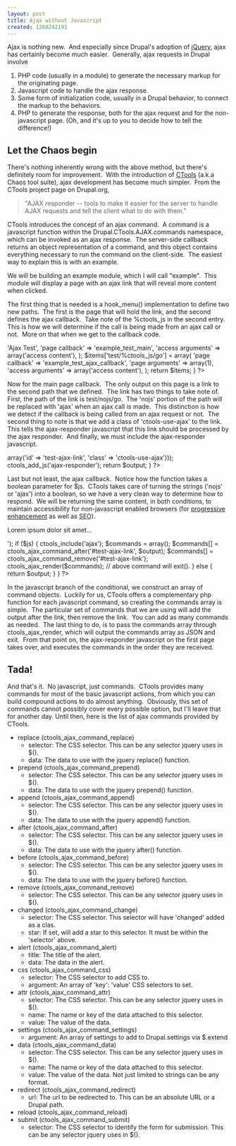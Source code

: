```yaml
--- 
layout: post
title: Ajax without Javascript
created: 1260242191
---
```

<p>Ajax is nothing new.  And especially since Drupal's adoption of <a href="http://jquery.com">jQuery</a>, ajax has certainly become much easier.  Generally, ajax requests in Drupal involve</p><ol><li>PHP code (usually in a module) to generate the necessary markup for the originating page.</li><li>Javascript code to handle the ajax response.</li><li>Some form of initialization code, usually in a Drupal behavior, to connect the markup to the behaviors.</li><li>PHP to generate the response, both for the ajax request and for the non-javascript page. (Oh, and it's up to you to decide how to tell the difference!)</li></ol><h2>Let the Chaos begin</h2><p>There's nothing inherently wrong with the above method, but there's definitely room for improvement.  With the introduction of <a href="http://drupal.org/project/ctools">CTools</a> (a.k.a Chaos tool suite), ajax development has become much simpler.  From the CTools project page on Drupal.org,</p><blockquote><p>"AJAX responder -- tools to make it easier for the server to handle AJAX requests and tell the client what to do with them."</p></blockquote><p>CTools introduces the concept of an ajax command.  A command is a javascript function within the Drupal.CTools.AJAX.commands namespace, which can be invoked as an ajax response.  The server-side callback returns an object representation of a command, and this object contains everything necessary to run the command on the client-side.  The easiest way to explain this is with an example.</p><p>We will be building an example module, which I will call "example".  This module will display a page with an ajax link that will reveal more content when clicked.</p><p>The first thing that is needed is a hook_menu() implementation to define two new paths.  The first is the page that will hold the link, and the second defines the ajax callback.  Take note of the %ctools_js in the second entry.  This is how we will determine if the call is being made from an ajax call or not.  More on that when we get to the callback code.</p>

<?php
/** 
 * Implementation of hook_menu().
 */
function example_menu() {
  $items = array();
  $items['test'] = array(
    'title' => 'Ajax Test',
    'page callback' => 'example_test_main',
    'access arguments' => array('access content'),
  );
  $items['test/%ctools_js/go'] = array(
    'page callback' => 'example_test_ajax_callback',
    'page arguments' => array(1),
    'access arguments' => array('access content'),
  );
  return $items;   
}
?>
<br />

<p>Now for the main page callback.  The only output on this page is a link to the second path that we defined.  The link has two things to take note of.  First, the path of the link is test/nojs/go.  The 'nojs' portion of the path will be replaced with 'ajax' when an ajax call is made.  This distinction is how we detect if the callback is being called from an ajax request or not.  The second thing to note is that we add a class of 'ctools-use-ajax' to the link.  This tells the ajax-responder javascript that this link should be processed by the ajax responder.  And finally, we must include the ajax-responder javascript.</p>

<?php
function example_test_main() {
  $output = l('Load more content', 'test/nojs/go', array(
    'attributes' => array('id' => 'test-ajax-link', 'class' => 'ctools-use-ajax')));

  ctools_add_js('ajax-responder');
  return $output;
}
?>
<br/>

<p>Last but not least, the ajax callback.  Notice how the function takes a boolean parameter for $js.  CTools takes care of turning the strings ('nojs' or 'ajax') into a boolean, so we have a very clean way to determine how to respond.  We will be returning the same content, in both conditions, to maintain accessibility for non-javascript enabled browsers (for <a href="http://en.wikipedia.org/wiki/Progressive_enhancement">progressive enhancement</a> as well as <abbr title="Search engine optimization">SEO</abbr>).</p>

<?php
function example_test_ajax_callback($js = FALSE) {
  $output = t('<p>Lorem ipsum dolor sit amet...</p>');

  if ($js) {
    ctools_include('ajax');

    $commands = array();
    $commands[] = ctools_ajax_command_after('#test-ajax-link', $output);
    $commands[] = ctools_ajax_command_remove('#test-ajax-link');

    ctools_ajax_render($commands);
    // above command will exit().
  }
  else {
    return $output;
  }
}
?>
<br/>

<p>In the javascript branch of the conditional, we construct an array of command objects.  Luckily for us, CTools offers a complementary php function for each javascript command, so creating the commands array is simple.  The particular set of commands that we are using will add the output after the link, then remove the link.  You can add as many commands as needed.  The last thing to do, is to pass the commands array through ctools_ajax_render, which will output the commands array as JSON and exit.  From that point on, the ajax-responder javascript on the first page takes over, and executes the commands in the order they are received.</p><h2>Tada!</h2><p>And that's it.  No javascript, just commands.  CTools provides many commands for most of the basic javascript actions, from which you can build compound actions to do almost anything.  Obviously, this set of commands cannot possibly cover every possible option, but I'll leave that for another day. Until then, here is the list of ajax commands provided by CTools.</p><ul><li> replace (ctools_ajax_command_replace)<ul><li>selector: The CSS selector. This can be any selector jquery uses in $().</li><li>data: The data to use with the jquery replace() function.</li></ul></li><li>prepend (ctools_ajax_command_prepend)<ul><li>selector: The CSS selector. This can be any selector jquery uses in $().</li><li>data: The data to use with the jquery prepend() function.</li></ul></li><li>append (ctools_ajax_command_append)<ul><li>selector: The CSS selector. This can be any selector jquery uses in $().</li><li>data: The data to use with the jquery append() function.</li></ul></li><li>after (ctools_ajax_command_after)<ul><li>selector: The CSS selector. This can be any selector jquery uses in $().</li><li>data: The data to use with the jquery after() function.</li></ul></li><li>before (ctools_ajax_command_before)<ul><li>selector: The CSS selector. This can be any selector jquery uses in $().</li><li>data: The data to use with the jquery before() function.</li></ul></li><li>remove (ctools_ajax_command_remove)<ul><li>selector: The CSS selector. This can be any selector jquery uses in $().</li></ul></li><li>changed (ctools_ajax_command_change)<ul><li>selector: The CSS selector. This selector will have 'changed' added as a clas.</li><li>star: If set, will add a star to this selector. It must be within the 'selector' above.</li></ul></li><li>alert (ctools_ajax_command_alert)<ul><li>title: The title of the alert.</li><li>data: The data in the alert.</li></ul></li><li>css (ctools_ajax_command_css)<ul><li>selector: The CSS selector to add CSS to.</li><li>argument: An array of 'key': 'value' CSS selectors to set.</li></ul></li><li>attr (ctools_ajax_command_attr)<ul><li>selector: The CSS selector. This can be any selector jquery uses in $().</li><li>name: The name or key of the data attached to this selector.</li><li>value: The value of the data.</li></ul></li><li>settings (ctools_ajax_command_settings)<ul><li>argument: An array of settings to add to Drupal.settings via $.extend</li></ul></li><li>data (ctools_ajax_command_data)<ul><li>selector: The CSS selector. This can be any selector jquery uses in $().</li><li>name: The name or key of the data attached to this selector.</li><li>value: The value of the data. Not just limited to strings can be any format.</li></ul></li><li>redirect (ctools_ajax_command_redirect)<ul><li>url: The url to be redirected to. This can be an absolute URL or a Drupal path.</li></ul></li><li>reload (ctools_ajax_command_reload)</li><li>submit (ctools_ajax_command_submit)<ul><li>selector: The CSS selector to identify the form for submission. This can be any selector jquery uses in $().</li></ul></li></ul>
